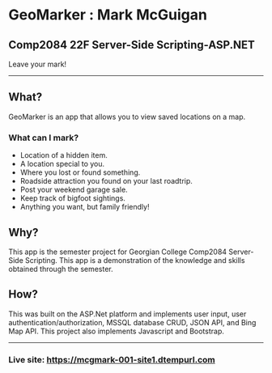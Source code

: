 # GeoMarker : Mark McGuigan  
## Comp2084 22F Server-Side Scripting-ASP.NET

Leave your mark!  

---

## What?
GeoMarker is an app that allows you to view saved locations on a map.

### What can I mark?
- Location of a hidden item.
- A location special to you.
- Where you lost or found something.
- Roadside attraction you found on your last roadtrip.
- Post your weekend garage sale.
- Keep track of bigfoot sightings.
- Anything you want, but family friendly!

## Why?
This app is the semester project for Georgian College Comp2084 Server-Side Scripting. This app is a demonstration of the knowledge and skills obtained through the semester.

## How?
This was built on the ASP.Net platform and implements user input, user authentication/authorization, MSSQL database CRUD, JSON API, and Bing Map API. This project also implements Javascript and Bootstrap.

---
### Live site: https://mcgmark-001-site1.dtempurl.com
